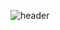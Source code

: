 ![header](https://capsule-render.vercel.app/api?type=rounded&color=gradient&text=%20RyuChanghwi%20&height=300&fontSize=100&textBg=true)
